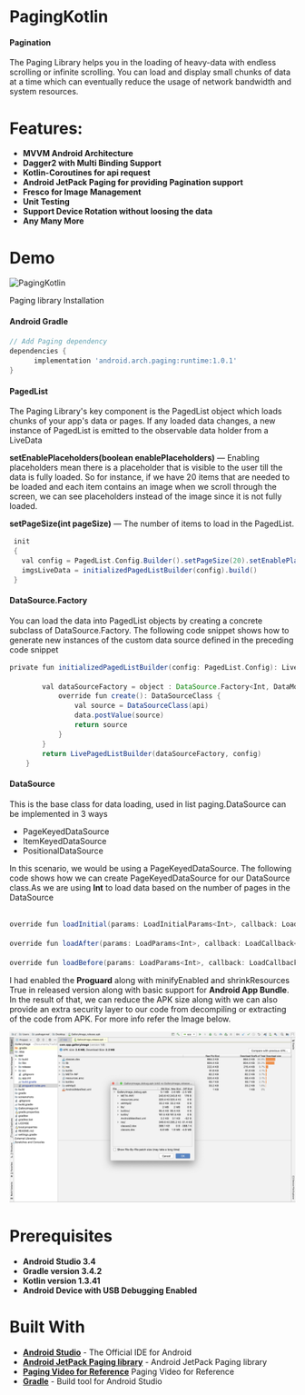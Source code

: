 # PagingKotlin

#### Pagination

The Paging Library helps you in the loading of heavy-data with endless scrolling or infinite scrolling. You can load and display small chunks of data at a time which can eventually reduce the usage of network bandwidth and system resources.

# Features:
* __MVVM Android Architecture__
* __Dagger2 with Multi Binding Support__
* __Kotlin-Coroutines for api request__
* __Android JetPack Paging for providing Pagination support__
* __Fresco for Image Management__
* __Unit Testing__
* __Support Device Rotation without loosing the data__
* __Any Many More__

# Demo
![PagingKotlin](screenshots/GalleryImage.gif)

Paging library Installation 

#### Android Gradle
```groovy
// Add Paging dependency
dependencies {
      implementation 'android.arch.paging:runtime:1.0.1'
}
```

#### PagedList

The Paging Library's key component is the PagedList object which loads chunks of your app's data or pages. If any loaded data changes, a new instance of PagedList is emitted to the observable data holder from a LiveData

**setEnablePlaceholders(boolean enablePlaceholders)** — Enabling placeholders mean there is a placeholder that is visible to the user till the data is fully loaded. So for instance, if we have 20 items that are needed to be loaded and each item contains an image when we scroll through the screen, we can see placeholders instead of the image since it is not fully loaded. 

**setPageSize(int pageSize)** — The number of items to load in the PagedList.

```groovy
 init
 {
   val config = PagedList.Config.Builder().setPageSize(20).setEnablePlaceholders(true).build()
   imgsLiveData = initializedPagedListBuilder(config).build()
 }
```

#### DataSource.Factory

You can load the data into PagedList objects by creating a concrete subclass of DataSource.Factory. The following code snippet shows how to generate new instances of the custom data source defined in the preceding code snippet

```groovy
private fun initializedPagedListBuilder(config: PagedList.Config): LivePagedListBuilder<Int, DataModel> {

        val dataSourceFactory = object : DataSource.Factory<Int, DataModel>() {
            override fun create(): DataSourceClass {
                val source = DataSourceClass(api)
                data.postValue(source)
                return source
            }
        }
        return LivePagedListBuilder(dataSourceFactory, config)
    }
```

#### DataSource
This is the base class for data loading, used in list paging.DataSource can be implemented in 3 ways
* PageKeyedDataSource
* ItemKeyedDataSource
* PositionalDataSource

In this scenario, we would be using a PageKeyedDataSource. The following code shows how we can create PageKeyedDataSource for our DataSource class.As we are using  **Int** to load data based on the number of pages in the DataSource

```groovy

override fun loadInitial(params: LoadInitialParams<Int>, callback: LoadInitialCallback<Int, DataModel>) {}

override fun loadAfter(params: LoadParams<Int>, callback: LoadCallback<Int, DataModel>) {}

override fun loadBefore(params: LoadParams<Int>, callback: LoadCallback<Int, DataModel>) {}

```
I had enabled the **Proguard** along with minifyEnabled and shrinkResources True in released version along with basic support for **Android App Bundle**. In the result of that, we can reduce the APK size along with we can also provide an extra security layer to our code from decompiling or extracting of the code from APK. For more info refer the Image below.

![Apk Analyser](screenshots/Apk_Analyser.png)

# Prerequisites
* __Android Studio 3.4__
* __Gradle version 3.4.2__
* __Kotlin version 1.3.41__
* __Android Device with USB Debugging Enabled__

# Built With

* __[Android Studio](https://developer.android.com/studio/index.html)__ - The Official IDE for Android
* __[Android JetPack Paging library](https://developer.android.com/topic/libraries/architecture/paging)__ - Android JetPack Paging library
* __[Paging Video for Reference](https://www.youtube.com/watch?v=BE5bsyGGLf4)__ Paging Video for Reference
* __[Gradle](https://gradle.org)__ - Build tool for Android Studio
